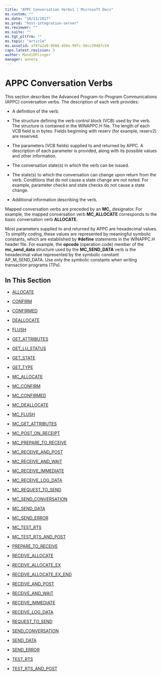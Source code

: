 ```yaml
---
title: "APPC Conversation Verbs1 | Microsoft Docs"
ms.custom: ""
ms.date: "10/13/2017"
ms.prod: "host-integration-server"
ms.reviewer: ""
ms.suite: ""
ms.tgt_pltfrm: ""
ms.topic: "article"
ms.assetid: a787a2a9-950d-456e-99fc-56cc3948fc54
caps.latest.revision: 3
author: MandiOhlinger
manager: anneta
---
```

# APPC Conversation Verbs
This section describes the Advanced Program-to-Program Communications (APPC) conversation verbs. The description of each verb provides:  
  
-   A definition of the verb.  
  
-   The structure defining the verb control block (VCB) used by the verb. The structure is contained in the WINAPPC.H file. The length of each VCB field is in bytes. Fields beginning with reserv (for example, reserv2) are reserved.  
  
-   The parameters (VCB fields) supplied to and returned by APPC. A description of each parameter is provided, along with its possible values and other information.  
  
-   The conversation state(s) in which the verb can be issued.  
  
-   The state(s) to which the conversation can change upon return from the verb. Conditions that do not cause a state change are not noted. For example, parameter checks and state checks do not cause a state change.  
  
-   Additional information describing the verb.  
  
 Mapped conversation verbs are preceded by an **MC_** designator. For example, the mapped conversation verb **MC_ALLOCATE** corresponds to the basic conversation verb **ALLOCATE**.  
  
 Most parameters supplied to and returned by APPC are hexadecimal values. To simplify coding, these values are represented by meaningful symbolic constants, which are established by **#define** statements in the WINAPPC.H header file. For example, the **opcode** (operation code) member of the **mc_send_data** structure used by the **MC_SEND_DATA** verb is the hexadecimal value represented by the symbolic constant AP_M_SEND_DATA. Use only the symbolic constants when writing transaction programs (TPs).  
  
## In This Section  
  
-   [ALLOCATE](../core/allocate.md)  
  
-   [CONFIRM](../core/confirm.md)  
  
-   [CONFIRMED](../core/confirmed.md)  
  
-   [DEALLOCATE](../core/deallocate.md)  
  
-   [FLUSH](../core/flush.md)  
  
-   [GET_ATTRIBUTES](../core/get-attributes.md)  
  
-   [GET_LU_STATUS](../core/get-lu-status.md)  
  
-   [GET_STATE](../core/get-state.md)  
  
-   [GET_TYPE](../core/get-type.md)  
  
-   [MC_ALLOCATE](../core/mc-allocate.md)  
  
-   [MC_CONFIRM](../core/mc-confirm.md)  
  
-   [MC_CONFIRMED](../core/mc-confirmed.md)  
  
-   [MC_DEALLOCATE](../core/mc-deallocate.md)  
  
-   [MC_FLUSH](../core/mc-flush.md)  
  
-   [MC_GET_ATTRIBUTES](../core/mc-get-attributes.md)  
  
-   [MC_POST_ON_RECEIPT](../core/mc-post-on-receipt.md)  
  
-   [MC_PREPARE_TO_RECEIVE](../core/mc-prepare-to-receive.md)  
  
-   [MC_RECEIVE_AND_POST](../core/mc-receive-and-post.md)  
  
-   [MC_RECEIVE_AND_WAIT](../core/mc-receive-and-wait.md)  
  
-   [MC_RECEIVE_IMMEDIATE](../core/mc-receive-immediate.md)  
  
-   [MC_RECEIVE_LOG_DATA](../core/mc-receive-log-data.md)  
  
-   [MC_REQUEST_TO_SEND](../core/mc-request-to-send.md)  
  
-   [MC_SEND_CONVERSATION](../core/mc-send-conversation.md)  
  
-   [MC_SEND_DATA](../core/mc-send-data.md)  
  
-   [MC_SEND_ERROR](../core/mc-send-error.md)  
  
-   [MC_TEST_RTS](../core/mc-test-rts.md)  
  
-   [MC_TEST_RTS_AND_POST](../core/mc-test-rts-and-post.md)  
  
-   [PREPARE_TO_RECEIVE](../core/prepare-to-receive.md)  
  
-   [RECEIVE_ALLOCATE](../core/receive-allocate.md)  
  
-   [RECEIVE_ALLOCATE_EX](../core/receive-allocate-ex.md)  
  
-   [RECEIVE_ALLOCATE_EX_END](../core/receive-allocate-ex-end.md)  
  
-   [RECEIVE_AND_POST](../core/receive-and-post.md)  
  
-   [RECEIVE_AND_WAIT](../core/receive-and-wait.md)  
  
-   [RECEIVE_IMMEDIATE](../core/receive-immediate.md)  
  
-   [RECEIVE_LOG_DATA](../core/receive-log-data.md)  
  
-   [REQUEST_TO_SEND](../core/request-to-send.md)  
  
-   [SEND_CONVERSATION](../core/send-conversation.md)  
  
-   [SEND_DATA](../core/send-data.md)  
  
-   [SEND_ERROR](../core/send-error.md)  
  
-   [TEST_RTS](../core/test-rts.md)  
  
-   [TEST_RTS_AND_POST](../core/test-rts-and-post.md)
